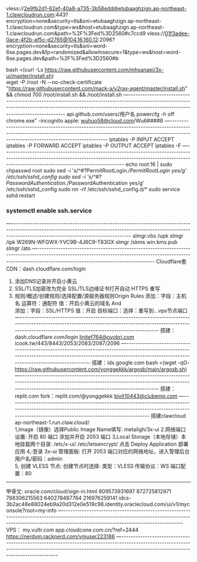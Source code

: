 
vless://2e9fb2d1-62ef-40a8-a735-3b58edd@etubaaghzign.ap-northeast-1.clawcloudrun.com:443?encryption=none&security=tls&sni=etubaaghzign.ap-northeast-1.clawcloudrun.com&type=ws&host=etubaaghzign.ap-northeast-1.clawcloudrun.com&path=%2F%3Fed%3D2560#c7ccd9
vless://01f3adee-0ace-4f2b-af5c-d2765@104.16.160.12:2096?encryption=none&security=tls&sni=word-6se.pages.dev&fp=randomized&allowInsecure=1&type=ws&host=word-6se.pages.dev&path=%2F%3Fed%3D2560#b

bash <(curl -Ls https://raw.githubusercontent.com/mhsanaei/3x-ui/master/install.sh)         
wget -P /root -N --no-check-certificate "https://raw.githubusercontent.com/mack-a/v2ray-agent/master/install.sh" && chmod 700 /root/install.sh && /root/install.sh 
—---------------------------------------------------------------------------------------------------------------------------------------------------------------------------------------------------------------
api.github.com/users/用户名          powercfg -h off        chrome.exe"  -incognito          apple: wuhuo58@cloud.com/Wu6####8
—---------------------------------------------------------------------------------------------------------------------------------------------------------------------------------------------------------------
iptables -P INPUT ACCEPT
iptables -P FORWARD ACCEPT
iptables -P OUTPUT ACCEPT
iptables -F
—---------------------------------------------------------------------------------------------------------------------------------------------------------------------------------------------------------------
echo root:16  | sudo chpasswd root
sudo sed -i 's/^#\?PermitRootLogin.*/PermitRootLogin yes/g' /etc/ssh/sshd_config
sudo sed -i 's/^#\?PasswordAuthentication.*/PasswordAuthentication yes/g' /etc/ssh/sshd_config
sudo rm -rf /etc/ssh/sshd_config.d/*
sudo service sshd restart
###  systemctl enable ssh.service
—---------------------------------------------------------------------------------------------------------------------------------------------------------------------------------------------------------------
slmgr.vbs /upk
slmgr /ipk W269N-WFGWX-YVC9B-4J6C9-T83GX
slmgr /skms win.kms.pub
slmgr /ato
—--------------------------------------------------------------------------------------------------------------------------------------------------------------------------------------------------------------
Cloudflare套CDN：dash.cloudflare.com/login  
1. 添加DNS记录并开启小黄云
2. SSL/TLS加密改为完全   SSL/TLS边缘证书打开自动 HTTPS 重写
3. 规则/概述/创建规则/选择配置/源服务器规则Origin Rules
添加：字段：主机名   运算符：通配符   值：开启小黄云的域名  And  
添加：字段：SSL/HTTPS    值：开启
目标端口：选择：重写到...vps节点端口
—---------------------------------------------------------------------------------------------------------------------------------------------------------------------------------------------------------------
搭建：dash.cloudflare.com/login        linitef764@ovobri.com        icook.tw/443/8443/2053/2083/2087/2096
—---------------------------------------------------------------------------------------------------------------------------------------------------------------------------------------------------------------
搭建：idx.google.com      bash <(wget -qO- https://raw.githubusercontent.com/yonggekkk/argosb/main/argosb.sh) 
—---------------------------------------------------------------------------------------------------------------------------------------------------------------------------------------------------------------
搭建：replit.com       fork：replit.com/@yonggekkk           bivit10443@clubemp.com
—---------------------------------------------------------------------------------------------------------------------------------------------------------------------------------------------------------------
搭建clawcloud     ap-northeast-1.run.claw.cloud/  
1,Image（镜像）选择Public    Image Name填写:  metaligh/3x-ui
2.网络端口设置: 开启 80 端口  添加并开启 2053 端口
3,Local Storage（本地存储）本地挂载两个目录: /etc/x-ui/   /etc/letsencrypt/  点击 Deploy Application 部署应用
4,:登录 3x-ui 管理面板: 打开 2053 端口对应的网络地址，进入管理后台  用户名/密码：admin  
5, 创建 VLESS 节点: 创建节点时选择: 类型：VLESS  传输协议：WS  端口配置：80
------------------------------------------------------------------------------------------------------------------------------------------------------------------------------------------------------------------
甲骨文: oracle.com/cloud/sign-in.html         809573931697  872725812971   788306215563   640278487764   216976259141 idcs-3b2ac48e88024eb9a20d312e0e519c98.identity.oraclecloud.com/ui/v1/myconsole?root=my-info 
—---------------------------------------------------------------------------------------------------------------------------------------------------------------------------------------------------------------
VPS： my.vultr.com          app.cloudcone.com.cn/?ref=2444         https://nerdvm.racknerd.com/vmuser223186
—---------------------------------------------------------------------------------------------------------------------------------------------------------------------------------------------------------------
